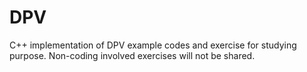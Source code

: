 # DPV
C++ implementation of DPV example codes and exercise for studying purpose. Non-coding involved exercises will not be shared.
